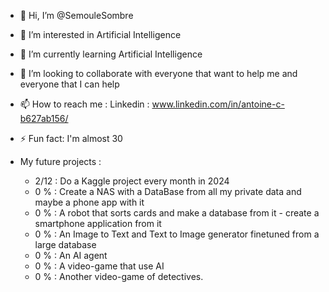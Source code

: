 - 👋 Hi, I’m @SemouleSombre
- 👀 I’m interested in Artificial Intelligence
- 🌱 I’m currently learning Artificial Intelligence
- 💞️ I’m looking to collaborate with everyone that want to help me and everyone that I can help
- 📫 How to reach me : Linkedin : www.linkedin.com/in/antoine-c-b627ab156/
- ⚡ Fun fact: I'm almost 30

- My future projects :
	- 2/12 : Do a Kaggle project every month in 2024
  	- 0 % : Create a NAS with a DataBase from all my private data and maybe a phone app with it
	- 0 % : A robot that sorts cards and make a database from it - create a smartphone application from it 
	- 0 % : An Image to Text and Text to Image generator finetuned from a large database
	- 0 % : An AI agent
	- 0 % : A video-game that use AI
	- 0 % : Another video-game of detectives.

<!---
SemouleSombre/SemouleSombre is a ✨ special ✨ repository because its `README.md` (this file) appears on your GitHub profile.
You can click the Preview link to take a look at your changes.
--->
